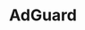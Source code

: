 ---
title: AdGuard
descripton: Tutorials on the topic of AdGuard
menu:
  sidebar:
    name: AdGuard
    identifier: adguard
    parent: privacy
    weight: 200
tags: ["adguard", "linux", "video", "privacy"]
categories: ["Tutorials", "Video", "Privacy"]
---